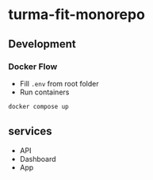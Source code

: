 # turma-fit-monorepo

## Development

### Docker Flow
- Fill `.env` from root folder
- Run containers

```sh
docker compose up
```

## services
- API
- Dashboard
- App
